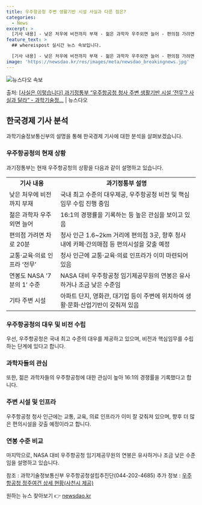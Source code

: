 ```yaml
---
title: 우주항공청 주변 생활기반 시설 사실과 다른 점은?
categories:
  - News
excerpt: >
  [기사 내용] - 낮은 처우에 비전까지 부재 - 젊은 과학자 우주외면 늘어 - 편의점 가려면 차로 20분 -…
feature_text: >
  ## whereispost 실시간 뉴스 속보입니다.

  [기사 내용] - 낮은 처우에 비전까지 부재 - 젊은 과학자 우주외면 늘어 - 편의점 가려면 차로 20분 -…
image: 'https://newsdao.kr/res/images/meta/newsdao_breakingnews.jpg'
---
```


![뉴스다오 속보](https://newsdao.kr/res/images/meta/newsdao_breakingnews.jpg)

<p>출처: <a href="https://newsdao.kr/3451" rel="dofollow">[사실은 이렇습니다] 과기정통부 “우주항공청 청사 주변 생활기반 시설 ‘전무’? 사실과 달라” - 과학기술정…</a> | 뉴스다오</p>

<h2 data-ke-size="size26">한국경제 기사 분석</h2>
<p data-ke-size="size16">과학기술정보통신부의 설명을 통해 한국경제 기사에 대한 분석을 살펴보겠습니다.</p>

<h3>우주항공청의 현재 상황</h3>
<p data-ke-size="size16">과기정통부는 현재 우주항공청의 상황을 다음과 같이 설명하고 있습니다.</p>

<table>
  <tr>
    <td style="text-align: center; height: 17px;"><b>기사 내용</b></td>
    <td style="text-align: center; height: 17px;"><b>과기정통부 설명</b></td>
  </tr>
  <tr>
    <td>낮은 처우에 비전까지 부재</td>
    <td>국내 최고 수준의 대우제공, 우주항공청 비전 및 핵심임무 수립 진행 중임</td>
  </tr>
  <tr>
    <td>젊은 과학자 우주 외면 늘어</td>
    <td>16:1의 경쟁률을 기록하는 등 높은 관심을 보이고 있음</td>
  </tr>
  <tr>
    <td>편의점 가려면 차로 20분</td>
    <td>청사 인근 1.6~2km 거리에 편의점 3곳, 향후 청사 내에 카페·간의매점 등 편의시설을 갖출 예정</td>
  </tr>
  <tr>
    <td>교통·교육·의료 인프라 ‘전무’</td>
    <td>청사 인근에 교통·교육·의료 인프라가 이미 마련되어 있음</td>
  </tr>
  <tr>
    <td>연봉도 NASA ’7분의 1’ 수준</td>
    <td>NASA 대비 우주항공청 임기제공무원의 연봉은 유사하거나 조금 낮은 수준임</td>
  </tr>
  <tr>
    <td>기타 주변 시설</td>
    <td>아파트 단지, 영화관, 대기업 등이 주변에 위치하여 생활·문화·산업기반이 갖춰져 있음</td>
  </tr>
</table>

<h3>우주항공청의 대우 및 비전 수립</h3>
<p data-ke-size="size16">우선, 우주항공청은 국내 최고 수준의 대우를 제공하고 있으며, 비전과 핵심임무를 수립하는 단계에 있다고 합니다.</p>

<h3>과학자들의 관심</h3>
<p data-ke-size="size16">또한, 젊은 과학자들의 우주항공청에 대한 관심이 높아 16:1의 경쟁률을 기록했다고 합니다.</p>

<h3>주변 시설 및 인프라</h3>
<p data-ke-size="size16">우주항공청 청사 인근에는 교통, 교육, 의료 인프라가 이미 잘 갖춰져 있으며, 향후 더 많은 편의시설을 갖출 예정이라고 합니다.</p>

<h3>연봉 수준 비교</h3>
<p data-ke-size="size16">마지막으로, NASA 대비 우주항공청 임기제공무원의 연봉은 유사하거나 조금 낮은 수준임을 설명하고 있습니다.</p>

참조 : 과학기술정보통신부 우주항공청설립추진단(044-202-4685)
추가 정보 : <a href="https://newsdao.kr/3451">우주항공청 정주여건 상세 현황(사천시 제공)</a> 

원하는 뉴스 찾아보기 👉 <a href="https://newsdao.kr" rel="dofollow">newsdao.kr</a>


